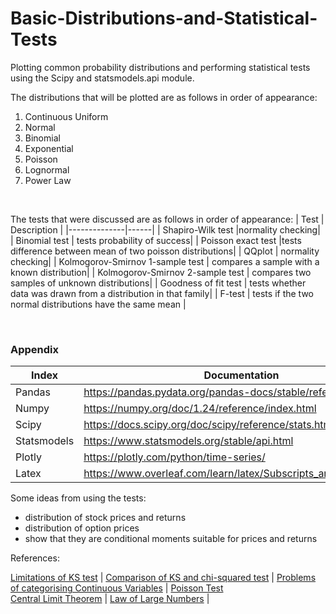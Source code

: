# Basic-Distributions-and-Statistical-Tests

Plotting common probability distributions and performing statistical tests using the Scipy and statsmodels.api module.

The distributions that will be plotted are as follows in order of appearance:
1. Continuous Uniform
2. Normal
3. Binomial
4. Exponential
5. Poisson
6. Lognormal
7. Power Law

<br>

The tests that were discussed are as follows in order of appearance:
| Test | Description |
|--------------|------|
|   Shapiro-Wilk test |normality checking|
|   Binomial test | tests probability of success|
|   Poisson exact test |tests difference between mean of two poisson distributions|
|   QQplot | normality checking|
|   Kolmogorov-Smirnov 1-sample test | compares a sample with a known distribution|
|   Kolmogorov-Smirnov 2-sample test | compares two samples of unknown distributions|
|   Goodness of fit test | tests whether data was drawn from a distribution in that family|
|   F-test | tests if the two normal distributions have the same mean |

<br>

### Appendix
| Index | Documentation  |
|--------------|------|
|   Pandas     | https://pandas.pydata.org/pandas-docs/stable/reference/|
|   Numpy      | https://numpy.org/doc/1.24/reference/index.html|
|   Scipy      | https://docs.scipy.org/doc/scipy/reference/stats.html|
|   Statsmodels| https://www.statsmodels.org/stable/api.html|
|   Plotly     | https://plotly.com/python/time-series/ |
|   Latex      | https://www.overleaf.com/learn/latex/Subscripts_and_superscripts |


Some ideas from using the tests:
-  distribution of stock prices and returns
-  distribution of option prices
-  show that they are conditional moments suitable for prices and returns

References:
<nav>
<a href=https://stats.stackexchange.com/questions/403237/kolmogorov-smirnov-test-vs-anderson-darling-test>Limitations of KS test</a> |
<a href=https://physics.stackexchange.com/questions/107682/kolmogorov-smirnov-test-vs-chi-squared-test>Comparison of KS and chi-squared test</a> |
<a href=https://discourse.datamethods.org/t/categorizing-continuous-variables/3402>Problems of categorising Continuous Variables</a> | 
<a href=https://userweb.ucs.louisiana.edu/~kxk4695/JSPI-04.pdf>Poisson Test</a> <br>
<a href=https://www.statology.org/central-limit-theorem>Central Limit Theorem</a> |
<a href=https://python-bloggers.com/2020/11/law-of-large-numbers-and-the-central-limit-theorem-with-python>Law of Large Numbers</a> |
</nav> 
